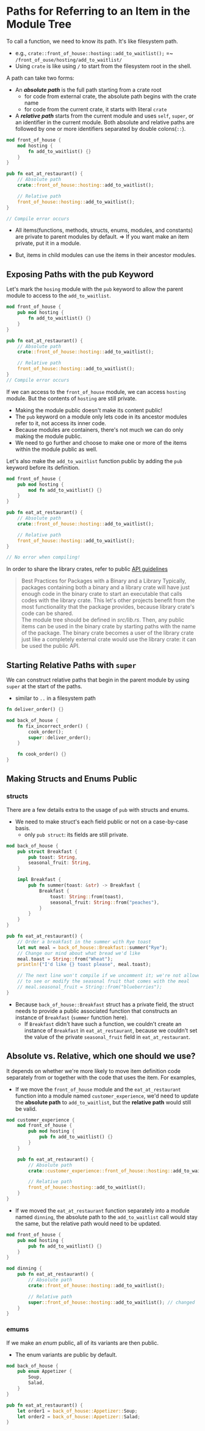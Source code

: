 # Paths for Referring to an Item in the Module Tree
To call a function, we need to know its path. It's like filesystem path.
- e.g., `crate::front_of_house::hosting::add_to_waitlist();` =~ `/front_of_ouse/hosting/add_to_waitlist/`
- Using `crate` is like using `/` to start from the filesystem root in the shell.

A path can take two forms:
- An ***absolute path*** is the full path starting from a crate root
  - for code from external crate, the absolute path begins with the crate name
  - for code from the current crate, it starts with literal `crate`
- A ***relative path*** starts from the current module and uses `self`, `super`, or an identifier in the current module.
Both absolute and relative paths are followed by one or more identifiers separated by double colons(`::`).

```rust
mod front_of_house {
    mod hosting {
        fn add_to_waitlist() {}
    }
}

pub fn eat_at_restaurant() {
    // Absolute path
    crate::front_of_house::hosting::add_to_waitlist();

    // Relative path
    front_of_house::hosting::add_to_waitlist();
}

// Compile error occurs
```
- All items(functions, methods, structs, enums, modules, and constants) are private to parent modules by default. 
=> If you want make an item private, put it in a module.

- But, items in child modules can use the items in their ancestor modules.

## Exposing Paths with the pub Keyword
Let's mark the `hosing` module with the `pub` keyword to allow the parent module to access to the `add_to_waitlist`.
```rust
mod front_of_house {
    pub mod hosting {
        fn add_to_waitlist() {}
    }
}

pub fn eat_at_restaurant() {
    // Absolute path
    crate::front_of_house::hosting::add_to_waitlist();

    // Relative path
    front_of_house::hosting::add_to_waitlist();
}
// Compile error occurs
```
If we can access to the `front_of_house` module, we can access `hosting` module. But the contents of `hosting` are still private.
- Making the module public doesn't make its content public!
- The `pub` keyword on a module only lets code in its ancestor modules refer to it, not access its inner code.
- Because modules are containers, there's not much we can do only making the module public.
- We need to go further and choose to make one or more of the items within the module public as well.

Let's also make the `add_to_waitlist` function public by adding the `pub` keyword before its definition.
```rust 
mod front_of_house {
    pub mod hosting {
        mod fn add_to_waitlist() {}
    }
}

pub fn eat_at_restaurant() {
    // Absolute path
    crate::front_of_house::hosting::add_to_waitlist();

    // Relative path
    front_of_house::hosting::add_to_waitlist();
}

// No error when compiling!
```

In order to share the library crates, refer to public [API guidelines](https://rust-lang.github.io/api-guidelines/)

> Best Practices for Packages with a Binary and a Library
Typically, packages containing both a binary and a library crate will have just enough code in the binary crate to start an executable that calls codes with the library crate.
This let's other projects benefit from the most functionality that the package provides, because library crate's code can be shared. <br/>
The module tree should be defined in *src/lib.rs*. Then, any public items can be used in the binary crate by starting paths with the name of the package. The binary crate becomes a user of the library crate just like a completely external crate would use the library crate: it can be used the public API.

## Starting Relative Paths with `super`
We can construct relative paths that begin in the parent module by using `super` at the start of the paths.
- similar to `..` in a filesystem path

```rust
fn deliver_order() {}

mod back_of_house {
    fn fix_incorrect_order() {
        cook_order();
        super::deliver_order();
    }

    fn cook_order() {}
}
```

## Making Structs and Enums Public
### structs
There are a few details extra to the usage of `pub` with structs and enums.
- We need to make struct's each field public or not on a case-by-case basis. 
  - only `pub struct`: its fields are still private.
```rust
mod back_of_house {
    pub struct Breakfast {
        pub toast: String,
        seasonal_fruit: String,
    }

    impl Breakfast {
        pub fn summer(toast: &str) -> Breakfast {
            Breakfast {
                toast: String::from(toast),
                seasonal_fruit: String::from("peaches"),
            }
        }
    }
}

pub fn eat_at_restaurant() {
    // Order a breakfast in the summer with Rye toast
    let mut meal = back_of_house::Breakfast::summer("Rye");
    // Change our mind about what bread we'd like
    meal.toast = String::from("Wheat");
    println!("I'd like {} toast please", meal.toast);

    // The next line won't compile if we uncomment it; we're not allowed
    // to see or modify the seasonal fruit that comes with the meal
    // meal.seasonal_fruit = String::from("blueberries");
}
```

- Because `back_of_house::Breakfast` struct has a private field, the struct needs to provide a public associated function that constructs an instance of `Breakfast` (`summer` function here).
  - If `Breakfast` didn't have such a function, we couldn't create an instance of `Breakfast` in `eat_at_restaurant`, because we couldn't set the value of the private `seasonal_fruit` field in `eat_at_restaurant`.




## Absolute vs. Relative, which one should we use?
It depends on whether we're more likely to move item definition code separately from or together with the code that uses the item.
For examples,
- If we move the `front_of_house` module and the `eat_at_restaurant` function into a module named `customer_experience`, we'd need to update the **absolute path** to `add_to_waitlist`, but the **relative path** would still be valid.
```rust
mod customer_experience {
    mod front_of_house {
        pub mod hosting {
            pub fn add_to_waitlist() {}
        }
    }

    pub fn eat_at_restaurant() {
        // Absolute path
        crate::customer_experience::front_of_house::hosting::add_to_waitlist(); // changed

        // Relative path
        front_of_house::hosting::add_to_waitlist();
    }
}
```

- If we moved the `eat_at_restaurant` function separately into a module named `dinning`, the absolute path to the `add_to_waitlist` call would stay the same, but the relative path would need to be updated.
```rust
mod front_of_house {
    pub mod hosting {
        pub fn add_to_waitlist() {}
    }
}

mod dinning {
    pub fn eat_at_restaurant() {
        // Absolute path
        crate::front_of_house::hosting::add_to_waitlist();

        // Relative path
        super::front_of_house::hosting::add_to_waitlist(); // changed
    }
}
```

### emums
If we make an *enum* public, all of its variants are then public.
- The enum variants are public by default.

```rust 
mod back_of_house {
    pub enum Appetizer {
        Soup,
        Salad,
    }
}

pub fn eat_at_restaurant() {
    let order1 = back_of_house::Appetizer::Soup;
    let order2 = back_of_house::Appetizer::Salad;
}
```